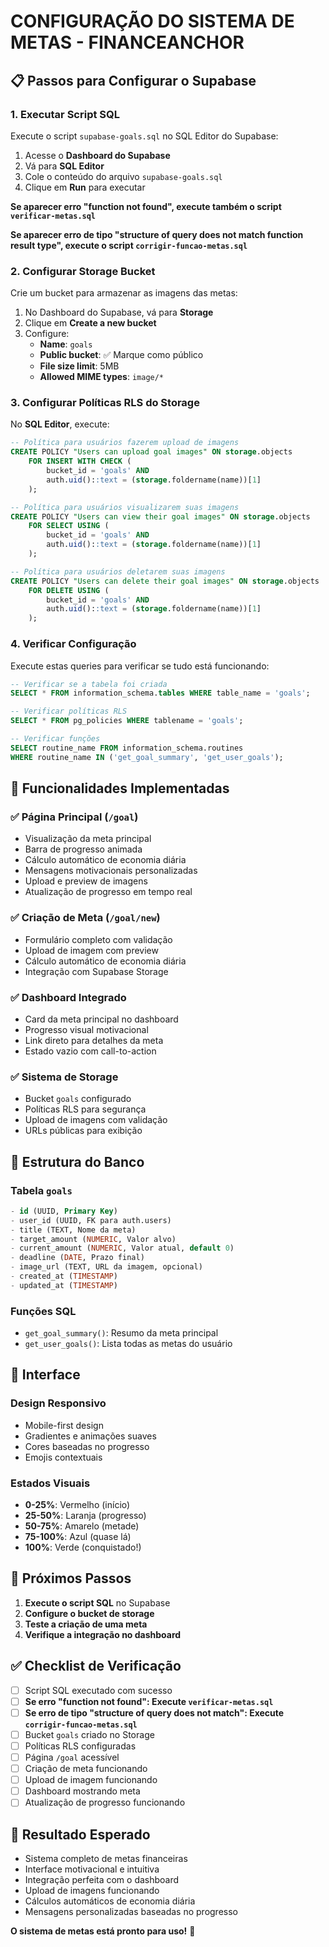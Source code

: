 # CONFIGURAÇÃO DO SISTEMA DE METAS - FINANCEANCHOR

## 📋 Passos para Configurar o Supabase

### 1. Executar Script SQL

Execute o script `supabase-goals.sql` no SQL Editor do Supabase:

1. Acesse o **Dashboard do Supabase**
2. Vá para **SQL Editor**
3. Cole o conteúdo do arquivo `supabase-goals.sql`
4. Clique em **Run** para executar

**Se aparecer erro "function not found", execute também o script `verificar-metas.sql`**

**Se aparecer erro de tipo "structure of query does not match function result type", execute o script `corrigir-funcao-metas.sql`**

### 2. Configurar Storage Bucket

Crie um bucket para armazenar as imagens das metas:

1. No Dashboard do Supabase, vá para **Storage**
2. Clique em **Create a new bucket**
3. Configure:
   - **Name**: `goals`
   - **Public bucket**: ✅ Marque como público
   - **File size limit**: 5MB
   - **Allowed MIME types**: `image/*`

### 3. Configurar Políticas RLS do Storage

No **SQL Editor**, execute:

```sql
-- Política para usuários fazerem upload de imagens
CREATE POLICY "Users can upload goal images" ON storage.objects
    FOR INSERT WITH CHECK (
        bucket_id = 'goals' AND 
        auth.uid()::text = (storage.foldername(name))[1]
    );

-- Política para usuários visualizarem suas imagens
CREATE POLICY "Users can view their goal images" ON storage.objects
    FOR SELECT USING (
        bucket_id = 'goals' AND 
        auth.uid()::text = (storage.foldername(name))[1]
    );

-- Política para usuários deletarem suas imagens
CREATE POLICY "Users can delete their goal images" ON storage.objects
    FOR DELETE USING (
        bucket_id = 'goals' AND 
        auth.uid()::text = (storage.foldername(name))[1]
    );
```

### 4. Verificar Configuração

Execute estas queries para verificar se tudo está funcionando:

```sql
-- Verificar se a tabela foi criada
SELECT * FROM information_schema.tables WHERE table_name = 'goals';

-- Verificar políticas RLS
SELECT * FROM pg_policies WHERE tablename = 'goals';

-- Verificar funções
SELECT routine_name FROM information_schema.routines 
WHERE routine_name IN ('get_goal_summary', 'get_user_goals');
```

## 🎯 Funcionalidades Implementadas

### ✅ Página Principal (`/goal`)
- Visualização da meta principal
- Barra de progresso animada
- Cálculo automático de economia diária
- Mensagens motivacionais personalizadas
- Upload e preview de imagens
- Atualização de progresso em tempo real

### ✅ Criação de Meta (`/goal/new`)
- Formulário completo com validação
- Upload de imagem com preview
- Cálculo automático de economia diária
- Integração com Supabase Storage

### ✅ Dashboard Integrado
- Card da meta principal no dashboard
- Progresso visual motivacional
- Link direto para detalhes da meta
- Estado vazio com call-to-action

### ✅ Sistema de Storage
- Bucket `goals` configurado
- Políticas RLS para segurança
- Upload de imagens com validação
- URLs públicas para exibição

## 🔧 Estrutura do Banco

### Tabela `goals`
```sql
- id (UUID, Primary Key)
- user_id (UUID, FK para auth.users)
- title (TEXT, Nome da meta)
- target_amount (NUMERIC, Valor alvo)
- current_amount (NUMERIC, Valor atual, default 0)
- deadline (DATE, Prazo final)
- image_url (TEXT, URL da imagem, opcional)
- created_at (TIMESTAMP)
- updated_at (TIMESTAMP)
```

### Funções SQL
- `get_goal_summary()`: Resumo da meta principal
- `get_user_goals()`: Lista todas as metas do usuário

## 🎨 Interface

### Design Responsivo
- Mobile-first design
- Gradientes e animações suaves
- Cores baseadas no progresso
- Emojis contextuais

### Estados Visuais
- **0-25%**: Vermelho (início)
- **25-50%**: Laranja (progresso)
- **50-75%**: Amarelo (metade)
- **75-100%**: Azul (quase lá)
- **100%**: Verde (conquistado!)

## 🚀 Próximos Passos

1. **Execute o script SQL** no Supabase
2. **Configure o bucket de storage**
3. **Teste a criação de uma meta**
4. **Verifique a integração no dashboard**

## ✅ Checklist de Verificação

- [ ] Script SQL executado com sucesso
- [ ] **Se erro "function not found": Execute `verificar-metas.sql`**
- [ ] **Se erro de tipo "structure of query does not match": Execute `corrigir-funcao-metas.sql`**
- [ ] Bucket `goals` criado no Storage
- [ ] Políticas RLS configuradas
- [ ] Página `/goal` acessível
- [ ] Criação de meta funcionando
- [ ] Upload de imagem funcionando
- [ ] Dashboard mostrando meta
- [ ] Atualização de progresso funcionando

## 🎯 Resultado Esperado

- Sistema completo de metas financeiras
- Interface motivacional e intuitiva
- Integração perfeita com o dashboard
- Upload de imagens funcionando
- Cálculos automáticos de economia diária
- Mensagens personalizadas baseadas no progresso

**O sistema de metas está pronto para uso!** 🚀 